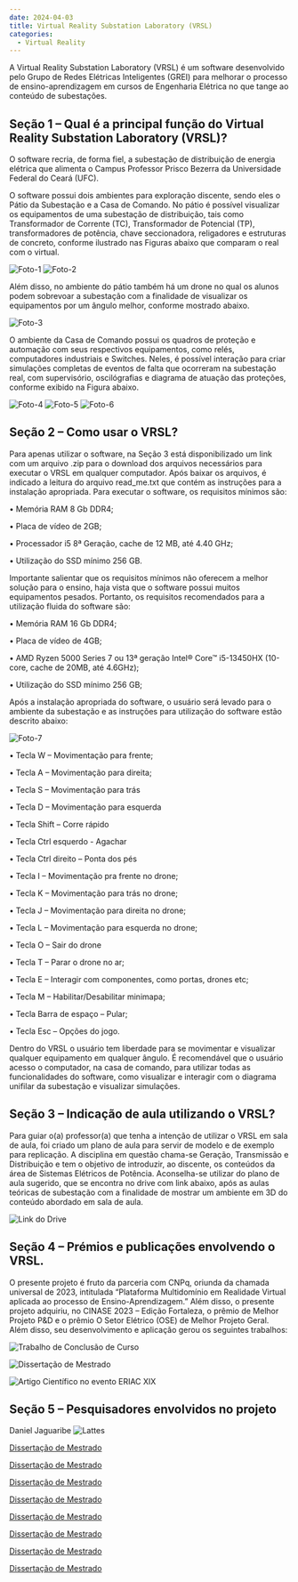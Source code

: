 ```yaml
---
date: 2024-04-03
title: Virtual Reality Substation Laboratory (VRSL) 
categories:
  - Virtual Reality
---
```


A Virtual Reality Substation Laboratory (VRSL) é um software desenvolvido pelo Grupo de Redes Elétricas Inteligentes (GREI) para melhorar o processo de ensino-aprendizagem em cursos de Engenharia Elétrica no que tange ao conteúdo de subestações. 

## Seção 1 – Qual é  a principal função do Virtual Reality Substation Laboratory (VRSL)?

O software recria, de forma fiel, a subestação de distribuição de energia elétrica que alimenta o Campus Professor Prisco Bezerra da Universidade Federal do Ceará (UFC).

O software possui dois ambientes para exploração discente, sendo eles o Pátio da Subestação e a Casa de Comando. No pátio é possível visualizar os equipamentos de uma subestação de distribuição, tais como Transformador de Corrente (TC), Transformador de Potencial (TP), transformadores de potência, chave seccionadora, religadores e estruturas de concreto, conforme ilustrado nas Figuras abaixo que comparam o real com o virtual.

![Foto-1](/images/foto-1.png)
![Foto-2](/images/foto-2.png)

Além disso, no ambiente do pátio também há um drone no qual os alunos podem sobrevoar a subestação com a finalidade de visualizar os equipamentos por um ângulo melhor, conforme mostrado abaixo.

![Foto-3](/images/foto-3.png)

O ambiente da Casa de Comando possui os quadros de proteção e automação com seus respectivos equipamentos, como relés, computadores industriais e Switches. Neles, é possível interação para criar simulações completas de eventos de falta que ocorreram na subestação real, com supervisório, oscilógrafias e diagrama de atuação das proteções, conforme exibido na Figura abaixo.

![Foto-4](/images/foto-4.png)
![Foto-5](/images/foto-5.jpg)
![Foto-6](/images/foto-6.png)

## Seção 2 – Como usar o VRSL?

Para apenas utilizar o software, na Seção 3 está disponibilizado um link com um arquivo .zip para o download dos arquivos necessários para executar o VRSL em qualquer computador. Após baixar os arquivos, é indicado a leitura do arquivo read_me.txt que contém as instruções para a instalação apropriada. Para executar o software, os requisitos mínimos são:

•	Memória RAM 8 Gb DDR4;

•	Placa de vídeo de 2GB;

•	Processador i5 8ª Geração, cache de 12 MB, até 4.40 GHz;

•	Utilização do SSD mínimo 256 GB.

Importante salientar que os requisitos mínimos não oferecem a melhor solução para o ensino, haja vista que o software possui muitos equipamentos pesados. Portanto, os requisitos recomendados para a utilização fluida do software são:

•	Memória RAM 16 Gb DDR4;

•	Placa de vídeo de 4GB;

•	AMD Ryzen 5000 Series 7 ou 13ª geração Intel® Core™ i5-13450HX (10-core, cache de 20MB, até 4.6GHz);

•	Utilização do SSD mínimo 256 GB;

Após a instalação apropriada do software, o usuário será levado para o ambiente da subestação e as instruções para utilização do software estão descrito abaixo:

![Foto-7](/images/foto-7.png)

•	Tecla W – Movimentação para frente;

•	Tecla A – Movimentação para direita;

•	Tecla S – Movimentação para trás

•	Tecla D – Movimentação para esquerda

•	Tecla Shift – Corre rápido

•	Tecla Ctrl esquerdo - Agachar

•	Tecla Ctrl direito – Ponta dos pés

•	Tecla I – Movimentação pra frente no drone;

•	Tecla K – Movimentação para trás no drone;

•	Tecla J – Movimentação para direita no drone;

•	Tecla L – Movimentação para esquerda no drone;

•	Tecla O – Sair do drone

•	Tecla T – Parar o drone no ar;

•	Tecla E – Interagir com componentes, como portas, drones etc;

•	Tecla M – Habilitar/Desabilitar minimapa;

•	Tecla Barra de espaço – Pular;

•	Tecla Esc – Opções do jogo.

Dentro do VRSL o usuário tem liberdade para se movimentar e visualizar qualquer equipamento em qualquer ângulo. É recomendável que o usuário acesso o computador, na casa de comando, para utilizar todas as funcionalidades do software, como visualizar e interagir com o diagrama unifilar da subestação e visualizar simulações.

## Seção 3 – Indicação de aula utilizando o VRSL?

Para guiar o(a) professor(a) que tenha a intenção de utilizar o VRSL em sala de aula, foi criado um plano de aula para servir de modelo e de exemplo para replicação. A disciplina em questão chama-se Geração, Transmissão e Distribuição e tem o objetivo de introduzir, ao discente, os conteúdos da área de Sistemas Elétricos de Potência. Aconselha-se utilizar do plano de aula sugerido, que se encontra no drive com link abaixo, após as aulas teóricas de subestação com a finalidade de mostrar um ambiente em 3D do conteúdo abordado em sala de aula.

![Link do Drive](https://drive.google.com/drive/folders/1lVV72RhdRle1ANS-jaQ1a2MWumB7Khhl?usp=sharing)

## Seção 4 – Prémios e publicações envolvendo o VRSL.

O presente projeto é fruto da parceria com CNPq, oriunda da chamada universal de 2023, intitulada “Plataforma Multidomínio em Realidade Virtual aplicada ao processo de Ensino-Aprendizagem.” Além disso, o presente projeto adquiriu, no CINASE 2023 – Edição Fortaleza, o prêmio de Melhor Projeto P&D e o prêmio O Setor Elétrico (OSE) de Melhor Projeto Geral.
Além disso, seu desenvolvimento e aplicação gerou os seguintes trabalhos:

![Trabalho de Conclusão de Curso](https://repositorio.ufc.br/handle/riufc/67639)

![Dissertação de Mestrado]()

![Artigo Científico no evento ERIAC XIX](https://www.xixeriac.com.br/artigos-apresentacoes)

## Seção 5 – Pesquisadores envolvidos no projeto

Daniel Jaguaribe ![Lattes](http://lattes.cnpq.br/8807139438765241)

[Dissertação de Mestrado]()

[Dissertação de Mestrado]()

[Dissertação de Mestrado]()

[Dissertação de Mestrado]()

[Dissertação de Mestrado]()

[Dissertação de Mestrado]()

[Dissertação de Mestrado]()

[Dissertação de Mestrado]()